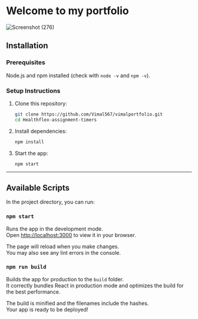 # Welcome to my portfolio

![Screenshot (276)](https://user-images.githubusercontent.com/99335637/213442235-6b67de40-56cc-4592-8d31-853c098986ed.png)


## Installation

### Prerequisites

  Node.js and npm installed (check with `node -v` and `npm -v`).

### Setup Instructions

1. Clone this repository:
    ```bash
    git clone https://github.com/Vimal567/vimalportfolio.git
    cd Healthflex-assignment-timers
    ```

2. Install dependencies:
    ```bash
    npm install
    ```

3. Start the app:
    ```bash
    npm start
    ```
---

## Available Scripts

In the project directory, you can run:

### `npm start`

Runs the app in the development mode.\
Open [http://localhost:3000](http://localhost:3000) to view it in your browser.

The page will reload when you make changes.\
You may also see any lint errors in the console.

### `npm run build`

Builds the app for production to the `build` folder.\
It correctly bundles React in production mode and optimizes the build for the best performance.

The build is minified and the filenames include the hashes.\
Your app is ready to be deployed!